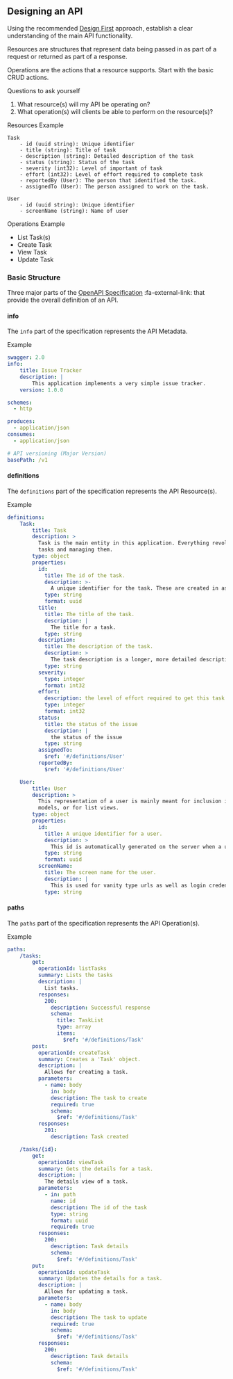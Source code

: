 ## Designing an API

Using the recommended [Design First](openapi.md#design-first) approach, establish a clear understanding of the
main API functionality.

Resources are structures that represent data being passed in as part of a request or returned as
part of a response.

Operations are the actions that a resource supports. Start with the basic CRUD actions.


Questions to ask yourself

1. What resource(s) will my API be operating on?
2. What operation(s) will clients be able to perform on the resource(s)?


Resources Example

```
Task
    - id (uuid string): Unique identifier
    - title (string): Title of task
    - description (string): Detailed description of the task
    - status (string): Status of the task
    - severity (int32): Level of important of task
    - effort (int32): Level of effort required to complete task
    - reportedBy (User): The person that identified the task.
    - assignedTo (User): The person assigned to work on the task.

User
    - id (uuid string): Unique identifier
    - screenName (string): Name of user
```


Operations Example

- List Task(s)
- Create Task
- View Task
- Update Task


### Basic Structure

Three major parts of the [OpenAPI Specification](https://github.com/OAI/OpenAPI-Specification) :fa-external-link: that
provide the overall definition of an API.


#### info

The `info` part of the specification represents the API Metadata.

Example
```yaml
swagger: 2.0
info:
    title: Issue Tracker
    description: |
        This application implements a very simple issue tracker.
    version: 1.0.0

schemes:
  - http

produces:
  - application/json
consumes:
  - application/json

# API versioning (Major Version)
basePath: /v1
```


#### definitions

The `definitions` part of the specification represents the API Resource(s).

Example
```yaml
definitions:
    Task:
        title: Task
        description: >
          Task is the main entity in this application. Everything revolves around
          tasks and managing them.
        type: object
        properties:
          id:
            title: The id of the task.
            description: >-
              A unique identifier for the task. These are created in ascending order.
            type: string
            format: uuid
          title:
            title: The title of the task.
            description: |
              The title for a task.
            type: string
          description:
            title: The description of the task.
            description: >
              The task description is a longer, more detailed description of the issue.
            type: string
          severity:
            type: integer
            format: int32
          effort:
            description: the level of effort required to get this task completed
            type: integer
            format: int32
          status:
            title: the status of the issue
            description: |
              the status of the issue
            type: string
          assignedTo:
            $ref: '#/definitions/User'
          reportedBy:
            $ref: '#/definitions/User'

    User:
        title: User
        description: >
          This representation of a user is mainly meant for inclusion in other
          models, or for list views.
        type: object
        properties:
          id:
            title: A unique identifier for a user.
            description: >
              This id is automatically generated on the server when a user is created.
            type: string
            format: uuid
          screenName:
            title: The screen name for the user.
            description: |
              This is used for vanity type urls as well as login credentials.
            type: string
```


#### paths

The `paths` part of the specification represents the API Operation(s).

Example
```yaml
paths:
    /tasks:
        get:
          operationId: listTasks
          summary: Lists the tasks
          description: |
            List tasks.
          responses:
            200:
              description: Successful response
              schema:
                title: TaskList
                type: array
                items:
                  $ref: '#/definitions/Task'
        post:
          operationId: createTask
          summary: Creates a 'Task' object.
          description: |
            Allows for creating a task.
          parameters:
            - name: body
              in: body
              description: The task to create
              required: true
              schema:
                $ref: '#/definitions/Task'
          responses:
            201:
              description: Task created

    /tasks/{id}:
        get:
          operationId: viewTask
          summary: Gets the details for a task.
          description: |
            The details view of a task.
          parameters:
            - in: path
              name: id
              description: The id of the task
              type: string
              format: uuid
              required: true
          responses:
            200:
              description: Task details
              schema:
                $ref: '#/definitions/Task'
        put:
          operationId: updateTask
          summary: Updates the details for a task.
          description: |
            Allows for updating a task.
          parameters:
            - name: body
              in: body
              description: The task to update
              required: true
              schema:
                $ref: '#/definitions/Task'
          responses:
            200:
              description: Task details
              schema:
                $ref: '#/definitions/Task'
```
